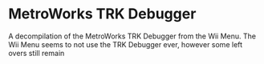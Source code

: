 MetroWorks TRK Debugger
=======================
A decompilation of the MetroWorks TRK Debugger from the Wii Menu.
The Wii Menu seems to not use the TRK Debugger ever, however some left overs still remain
